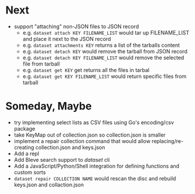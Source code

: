 
# Next

+ support "attaching" non-JSON files to JSON record
    + e.g. `dataset attach KEY FILENAME_LIST` would tar up FILENAME_LIST and place it next to the JSON record
    + e.g. `dataset attachments KEY` returns a list of the tarballs content
    + e.g. `dataset detach KEY` would remove the tarball from JSON record
    + e.g. `dataset detach KEY FILENAME_LIST` would remove the selected file from tarball
    + e.g. `dataset get KEY` get returns all the files in tarbal
    + e.g. `dataset get KEY FILENAME_LIST` would return specific files from tarball

# Someday, Maybe

+ try implementing select lists as CSV files using Go's encoding/csv package 
+ take KeyMap out of collection.json so collection.json is smaller
+ implement a repair collection command that would allow replacing/re-creating collection.json and keys.json
+ Add a repl
+ Add Bleve search support to *dataset* cli
+ Add a JavaScript/Python/Shell integration for defining functions and custom sorts
+ `dataset repair COLLECTION NAME` would rescan the disc and rebuild keys.json and collaction.json
